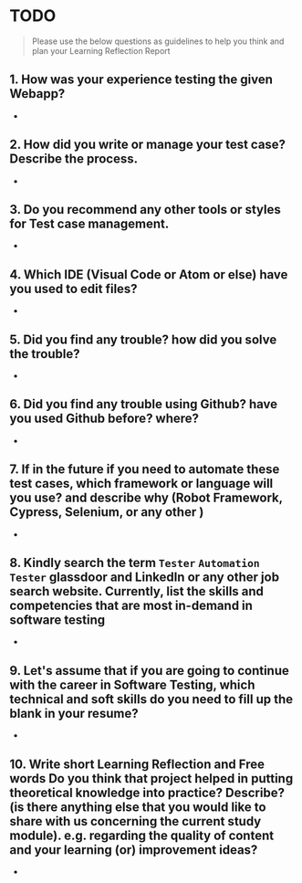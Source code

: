 
# TODO

> Please use the below questions as guidelines to help you think and plan your Learning Reflection Report

## 1. How was your experience testing the given Webapp?
- 
    

## 2. How did you write or manage your test case? Describe the process.
- 
    

## 3. Do you recommend any other tools or styles for Test case management. 
 -     


## 4. Which IDE (Visual Code or Atom or else) have you used to edit files?
- 


     
## 5. Did you find any trouble? how did you solve the trouble?
-


## 6. Did you find any trouble using Github? have you used Github before? where?
-
 

      

## 7. If in the future if you need to automate these test cases, which framework or language will you use? and describe why (Robot Framework, Cypress, Selenium, or any other )
- 



## 8. Kindly search the term `Tester` `Automation Tester` glassdoor and LinkedIn or any other job search website. Currently, list the skills and competencies that are most in-demand in software testing
- 



## 9. **Let's assume** that if you are going to continue with the career in Software Testing, which technical and soft skills do you need to fill up the blank in your resume?
- 




## 10. Write short Learning Reflection and  Free words Do you think that project helped in putting theoretical knowledge into practice? Describe? (is there anything else that you would like to share with us concerning the current study module). e.g. regarding the quality of content and your learning (or) improvement ideas? 
-




 





